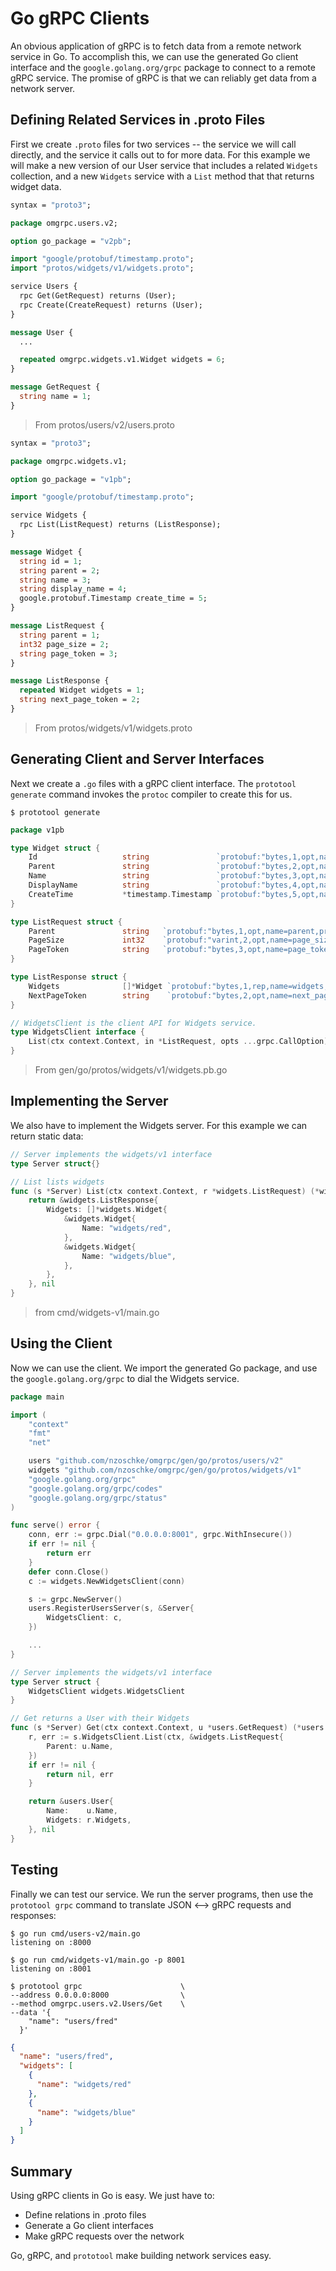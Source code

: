 # Go gRPC Clients

An obvious application of gRPC is to fetch data from a remote network service in Go. To accomplish this, we can use the generated Go client interface and the `google.golang.org/grpc` package to connect to a remote gRPC service. The promise of gRPC is that we can reliably get data from a network server.

## Defining Related Services in .proto Files

First we create `.proto` files for two services -- the service we will call directly, and the service it calls out to for more data. 
For this example we will make a new version of our User service that includes a related `Widgets` collection, and a new `Widgets` service with a `List` method that that returns widget data.

```proto
syntax = "proto3";

package omgrpc.users.v2;

option go_package = "v2pb";

import "google/protobuf/timestamp.proto";
import "protos/widgets/v1/widgets.proto";

service Users {
  rpc Get(GetRequest) returns (User);
  rpc Create(CreateRequest) returns (User);
}

message User {
  ...

  repeated omgrpc.widgets.v1.Widget widgets = 6;
}

message GetRequest {
  string name = 1;
}
```
> From protos/users/v2/users.proto

```proto
syntax = "proto3";

package omgrpc.widgets.v1;

option go_package = "v1pb";

import "google/protobuf/timestamp.proto";

service Widgets {
  rpc List(ListRequest) returns (ListResponse);
}

message Widget {
  string id = 1;
  string parent = 2;
  string name = 3;
  string display_name = 4;
  google.protobuf.Timestamp create_time = 5;
}

message ListRequest {
  string parent = 1;
  int32 page_size = 2;
  string page_token = 3;
}

message ListResponse {
  repeated Widget widgets = 1;
  string next_page_token = 2;
}
```
> From protos/widgets/v1/widgets.proto

## Generating Client and Server Interfaces

Next we create a `.go` files with a gRPC client interface. The `prototool generate` command invokes the `protoc` compiler to create this for us.

```shell
$ prototool generate
```

```go
package v1pb

type Widget struct {
	Id                   string               `protobuf:"bytes,1,opt,name=id,proto3" json:"id,omitempty"`
	Parent               string               `protobuf:"bytes,2,opt,name=parent,proto3" json:"parent,omitempty"`
	Name                 string               `protobuf:"bytes,3,opt,name=name,proto3" json:"name,omitempty"`
	DisplayName          string               `protobuf:"bytes,4,opt,name=display_name,json=displayName,proto3" json:"display_name,omitempty"`
	CreateTime           *timestamp.Timestamp `protobuf:"bytes,5,opt,name=create_time,json=createTime,proto3" json:"create_time,omitempty"`
}

type ListRequest struct {
	Parent               string   `protobuf:"bytes,1,opt,name=parent,proto3" json:"parent,omitempty"`
	PageSize             int32    `protobuf:"varint,2,opt,name=page_size,json=pageSize,proto3" json:"page_size,omitempty"`
	PageToken            string   `protobuf:"bytes,3,opt,name=page_token,json=pageToken,proto3" json:"page_token,omitempty"`
}

type ListResponse struct {
	Widgets              []*Widget `protobuf:"bytes,1,rep,name=widgets,proto3" json:"widgets,omitempty"`
	NextPageToken        string    `protobuf:"bytes,2,opt,name=next_page_token,json=nextPageToken,proto3" json:"next_page_token,omitempty"`
}

// WidgetsClient is the client API for Widgets service.
type WidgetsClient interface {
	List(ctx context.Context, in *ListRequest, opts ...grpc.CallOption) (*ListResponse, error)
}
```
> From gen/go/protos/widgets/v1/widgets.pb.go

## Implementing the Server

We also have to implement the Widgets server. For this example we can return static data:

```go
// Server implements the widgets/v1 interface
type Server struct{}

// List lists widgets
func (s *Server) List(ctx context.Context, r *widgets.ListRequest) (*widgets.ListResponse, error) {
	return &widgets.ListResponse{
		Widgets: []*widgets.Widget{
			&widgets.Widget{
				Name: "widgets/red",
			},
			&widgets.Widget{
				Name: "widgets/blue",
			},
		},
	}, nil
}
```
> from cmd/widgets-v1/main.go

## Using the Client

Now we can use the client. We import the generated Go package, and use the `google.golang.org/grpc` to dial the Widgets service.

```go
package main

import (
	"context"
	"fmt"
	"net"

	users "github.com/nzoschke/omgrpc/gen/go/protos/users/v2"
	widgets "github.com/nzoschke/omgrpc/gen/go/protos/widgets/v1"
	"google.golang.org/grpc"
	"google.golang.org/grpc/codes"
	"google.golang.org/grpc/status"
)

func serve() error {
	conn, err := grpc.Dial("0.0.0.0:8001", grpc.WithInsecure())
	if err != nil {
		return err
	}
	defer conn.Close()
	c := widgets.NewWidgetsClient(conn)

	s := grpc.NewServer()
	users.RegisterUsersServer(s, &Server{
		WidgetsClient: c,
	})

    ...
}

// Server implements the widgets/v1 interface
type Server struct {
	WidgetsClient widgets.WidgetsClient
}

// Get returns a User with their Widgets
func (s *Server) Get(ctx context.Context, u *users.GetRequest) (*users.User, error) {
	r, err := s.WidgetsClient.List(ctx, &widgets.ListRequest{
		Parent: u.Name,
	})
	if err != nil {
		return nil, err
	}

	return &users.User{
		Name:    u.Name,
		Widgets: r.Widgets,
	}, nil
}
```

## Testing

Finally we can test our service. We run the server programs, then use the `prototool grpc` command to translate JSON ⟷ gRPC requests and responses:

```shell
$ go run cmd/users-v2/main.go
listening on :8000

$ go run cmd/widgets-v1/main.go -p 8001
listening on :8001

$ prototool grpc                      \
--address 0.0.0.0:8000                \
--method omgrpc.users.v2.Users/Get    \
--data '{
    "name": "users/fred"
  }'
```

```json
{
  "name": "users/fred",
  "widgets": [
    {
      "name": "widgets/red"
    },
    {
      "name": "widgets/blue"
    }
  ]
}
```

## Summary

Using gRPC clients in Go is easy. We just have to:

- Define relations in .proto files
- Generate a Go client interfaces
- Make gRPC requests over the network

Go, gRPC, and `prototool` make building network services easy.